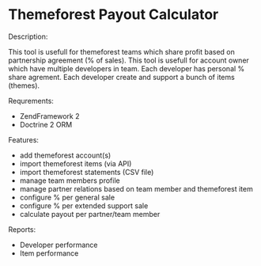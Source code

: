 # Themeforest Payout Calculator

Description:

This tool is usefull for themeforest teams which share profit based on partnership agreement (% of sales).
This tool is usefull for account owner which have multiple developers in team. Each developer has personal % share agrement. Each developer create and support a bunch of items (themes).

Requrements:
- ZendFramework 2
- Doctrine 2 ORM 

Features:
- add themeforest account(s)
- import themeforest items (via API)
- import themeforest statements (CSV file)
- manage team members profile
- manage partner relations based on team member and themeforest item
- configure % per general sale
- configure % per extended support sale
- calculate payout per partner/team member

Reports:
- Developer performance
- Item performance

